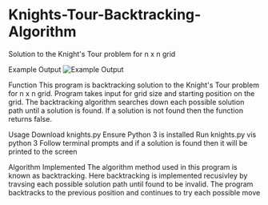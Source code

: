 # Knights-Tour-Backtracking-Algorithm

Solution to the Knight's Tour problem for n x n grid

Example Output
        ![Example Output](![image](https://user-images.githubusercontent.com/97066700/171524665-62b94cdc-9cfc-4e9f-a577-f1c01fa80d12.png)
)

Function
        This program is backtracking solution to the Knight's Tour problem for n x n grid.
        Program takes input for grid size and starting position on the grid.
        The backtracking algorithm searches down each possible solution path until a solution is found.
        If a solution is not found then the function returns false.

Usage
    Download knights.py
    Ensure Python 3 is installed
    Run knights.py vis python 3
    Follow terminal prompts and if a solution is found then it will be printed to the screen

Algorithm Implemented
    The algorithm method used in this program is known as backtracking.
    Here backtracking is implemented recusivley by travsing each possible solution path until found to be invalid.
    The program backtracks to the previous position and continues to try each possible move

